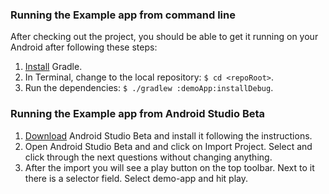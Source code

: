 ### Running the Example app from command line

After checking out the project, you should be able to get it running on your Android after following these steps:

1. [Install](https://docs.gradle.org/current/userguide/installation.html) Gradle.
1. In Terminal, change to the local repository:  `$ cd <repoRoot>`.
1. Run the dependencies: `$ ./gradlew :demoApp:installDebug`.

### Running the Example app from Android Studio Beta

1. [Download](https://developer.android.com/studio/preview/index.html) Android Studio Beta and install it following the instructions.
1. Open Android Studio Beta and and click on Import Project. Select <repoRoot> and click through the next questions without changing anything.
1. After the import you will see a play button on the top toolbar. Next to it there is a selector field. Select demo-app and hit play.